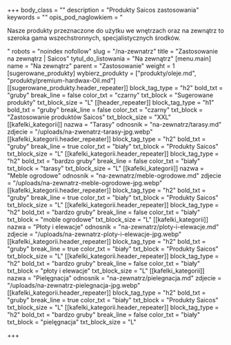 +++
body_class = ""
description = "Produkty Saicos zastosowania"
keywords = ""
opis_pod_naglowkiem = "<p>Nasze produkty przeznaczone do użytku we wnętrzach oraz na zewnątrz to szeroka gama wszechstronnych, specjalistycznych środków.</p>"
robots = "noindex nofollow"
slug = "/na-zewnatrz"
title = "Zastosowanie na zewnątrz | Saicos"
tytul_do_listowania = "Na zewnątrz"
[menu.main]
name = "Na zewnątrz"
parent = "Zastosowanie"
weight = 1
[sugerowane_produkty]
wybierz_produkty = ["produkty/oleje.md", "produkty/premium-hardwax-Oil.md"]
[[sugerowane_produkty.header_repeater]]
block_tag_type = "h2"
bold_txt = "gruby"
break_line = false
color_txt = "czarny"
txt_block = "Sugerowane produkty"
txt_block_size = "L"
[[header_repeater]]
block_tag_type = "h1"
bold_txt = "gruby"
break_line = false
color_txt = "czarny"
txt_block = "Zastosowanie produktów Saicos"
txt_block_size = "XXL"
[[kafelki_kategorii]]
nazwa = "Tarasy"
odnosnik = "na-zewnatrz/tarasy.md"
zdjecie = "/uploads/na-zwenatrz-tarasy-jpg.webp"
[[kafelki_kategorii.header_repeater]]
block_tag_type = "h2"
bold_txt = "gruby"
break_line = true
color_txt = "biały"
txt_block = "Produkty Saicos"
txt_block_size = "L"
[[kafelki_kategorii.header_repeater]]
block_tag_type = "h2"
bold_txt = "bardzo gruby"
break_line = false
color_txt = "biały"
txt_block = "tarasy"
txt_block_size = "L"
[[kafelki_kategorii]]
nazwa = "Meble ogrodowe"
odnosnik = "na-zewnatrz/meble-ogrodowe.md"
zdjecie = "/uploads/na-zewnatrz-meble-ogrodowe-jpg.webp"
[[kafelki_kategorii.header_repeater]]
block_tag_type = "h2"
bold_txt = "gruby"
break_line = true
color_txt = "biały"
txt_block = "Produkty Saicos"
txt_block_size = "L"
[[kafelki_kategorii.header_repeater]]
block_tag_type = "h2"
bold_txt = "bardzo gruby"
break_line = false
color_txt = "biały"
txt_block = "moble ogrodowe"
txt_block_size = "L"
[[kafelki_kategorii]]
nazwa = "Płoty i elewacje"
odnosnik = "na-zewnatrz/ploty-i-elewacje.md"
zdjecie = "/uploads/na-zewnatrz-ploty-i-elewacje-jpg.webp"
[[kafelki_kategorii.header_repeater]]
block_tag_type = "h2"
bold_txt = "gruby"
break_line = true
color_txt = "biały"
txt_block = "Produkty Saicos"
txt_block_size = "L"
[[kafelki_kategorii.header_repeater]]
block_tag_type = "h2"
bold_txt = "bardzo gruby"
break_line = false
color_txt = "biały"
txt_block = "płoty i elewacje"
txt_block_size = "L"
[[kafelki_kategorii]]
nazwa = "Pielęgnacja"
odnosnik = "na-zewnatrz/pielegnacja.md"
zdjecie = "/uploads/na-zewnatrz-pielegnacja-jpg.webp"
[[kafelki_kategorii.header_repeater]]
block_tag_type = "h2"
bold_txt = "gruby"
break_line = true
color_txt = "biały"
txt_block = "Produkty Saicos"
txt_block_size = "L"
[[kafelki_kategorii.header_repeater]]
block_tag_type = "h2"
bold_txt = "bardzo gruby"
break_line = false
color_txt = "biały"
txt_block = "pielęgnacja"
txt_block_size = "L"

+++
